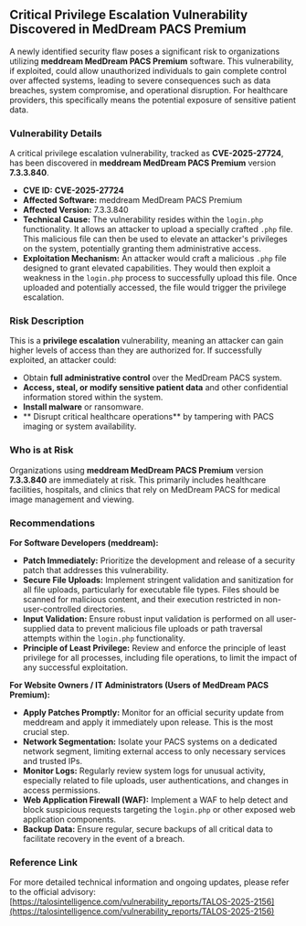 ## Critical Privilege Escalation Vulnerability Discovered in MedDream PACS Premium

A newly identified security flaw poses a significant risk to organizations utilizing **meddream MedDream PACS Premium** software. This vulnerability, if exploited, could allow unauthorized individuals to gain complete control over affected systems, leading to severe consequences such as data breaches, system compromise, and operational disruption. For healthcare providers, this specifically means the potential exposure of sensitive patient data.

### Vulnerability Details

A critical privilege escalation vulnerability, tracked as **CVE-2025-27724**, has been discovered in **meddream MedDream PACS Premium** version **7.3.3.840**.

*   **CVE ID:** **CVE-2025-27724**
*   **Affected Software:** meddream MedDream PACS Premium
*   **Affected Version:** 7.3.3.840
*   **Technical Cause:** The vulnerability resides within the `login.php` functionality. It allows an attacker to upload a specially crafted `.php` file. This malicious file can then be used to elevate an attacker's privileges on the system, potentially granting them administrative access.
*   **Exploitation Mechanism:** An attacker would craft a malicious `.php` file designed to grant elevated capabilities. They would then exploit a weakness in the `login.php` process to successfully upload this file. Once uploaded and potentially accessed, the file would trigger the privilege escalation.

### Risk Description

This is a **privilege escalation** vulnerability, meaning an attacker can gain higher levels of access than they are authorized for. If successfully exploited, an attacker could:

*   Obtain **full administrative control** over the MedDream PACS system.
*   **Access, steal, or modify sensitive patient data** and other confidential information stored within the system.
*   **Install malware** or ransomware.
*   ** Disrupt critical healthcare operations** by tampering with PACS imaging or system availability.

### Who is at Risk

Organizations using **meddream MedDream PACS Premium** version **7.3.3.840** are immediately at risk. This primarily includes healthcare facilities, hospitals, and clinics that rely on MedDream PACS for medical image management and viewing.

### Recommendations

**For Software Developers (meddream):**

*   **Patch Immediately:** Prioritize the development and release of a security patch that addresses this vulnerability.
*   **Secure File Uploads:** Implement stringent validation and sanitization for all file uploads, particularly for executable file types. Files should be scanned for malicious content, and their execution restricted in non-user-controlled directories.
*   **Input Validation:** Ensure robust input validation is performed on all user-supplied data to prevent malicious file uploads or path traversal attempts within the `login.php` functionality.
*   **Principle of Least Privilege:** Review and enforce the principle of least privilege for all processes, including file operations, to limit the impact of any successful exploitation.

**For Website Owners / IT Administrators (Users of MedDream PACS Premium):**

*   **Apply Patches Promptly:** Monitor for an official security update from meddream and apply it immediately upon release. This is the most crucial step.
*   **Network Segmentation:** Isolate your PACS systems on a dedicated network segment, limiting external access to only necessary services and trusted IPs.
*   **Monitor Logs:** Regularly review system logs for unusual activity, especially related to file uploads, user authentications, and changes in access permissions.
*   **Web Application Firewall (WAF):** Implement a WAF to help detect and block suspicious requests targeting the `login.php` or other exposed web application components.
*   **Backup Data:** Ensure regular, secure backups of all critical data to facilitate recovery in the event of a breach.

### Reference Link

For more detailed technical information and ongoing updates, please refer to the official advisory: [https://talosintelligence.com/vulnerability_reports/TALOS-2025-2156](https://talosintelligence.com/vulnerability_reports/TALOS-2025-2156)